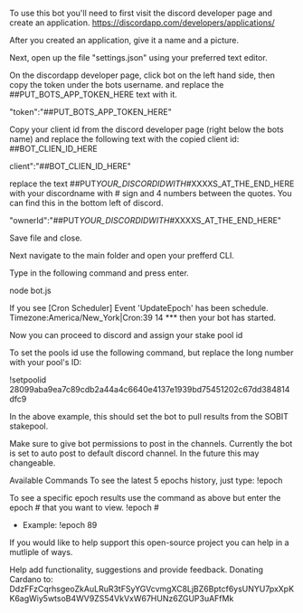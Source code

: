 To use this bot you'll need to first visit the discord developer page and create an application.
https://discordapp.com/developers/applications/

After you created an application, give it a name and a picture.

Next, open up the file "settings.json" using your preferred text editor.

On the discordapp developer page, click bot on the left hand side, then copy the token under the bots username. and replace the ##PUT_BOTS_APP_TOKEN_HERE text with it.

"token":"##PUT_BOTS_APP_TOKEN_HERE"

Copy your client id from the discord developer page (right below the bots name) and replace the following text with the copied client id:
##BOT_CLIEN_ID_HERE

client":"##BOT_CLIEN_ID_HERE"

replace the text ##PUT*YOUR_DISCORDIDWITH*#XXXXS_AT_THE_END_HERE with your discordname with # sign and 4 numbers between the quotes. You can find this in the bottom left of discord.

"ownerId":"##PUT*YOUR_DISCORDIDWITH*#XXXXS_AT_THE_END_HERE"

Save file and close.

Next navigate to the main folder and open your prefferd CLI.

Type in the following command and press enter.

node bot.js

If you see
[Cron Scheduler] Event 'UpdateEpoch' has been schedule. Timezone:America/New_York|Cron:39 14 \*\*\* then your bot has started.

Now you can proceed to discord and assign your stake pool id

To set the pools id use the following command, but replace the long number with your pool's ID:

!setpoolid 28099aba9ea7c89cdb2a44a4c6640e4137e1939bd75451202c67dd384814dfc9

In the above example, this should set the bot to pull results from the SOBIT stakepool.

Make sure to give bot permissions to post in the channels. Currently the bot is set to auto post to default discord channel. In the future this may changeable.

Available Commands
To see the latest 5 epochs history, just type:
!epoch

To see a specific epoch results use the command as above but enter the epoch # that you want to view.
!epoch #

- Example:
  !epoch 89

If you would like to help support this open-source project you can help in a mutliple of ways.

Help add functionality, suggestions and provide feedback.
Donating Cardano to: DdzFFzCqrhsgeoZkAuLRuR3tFSyYGVcvmgXC8LjBZ6Bptcf6ysUNYU7pxXpKK6agWiy5wtsoB4WV9ZS54VkVxW67HUNz6ZGUP3uAFfMk
